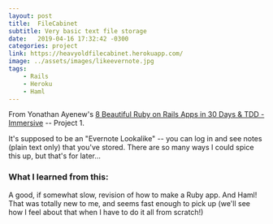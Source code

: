 ```yaml
---
layout: post
title:  FileCabinet
subtitle: Very basic text file storage
date:   2019-04-16 17:32:42 -0300
categories: project
link: https://heavyoldfilecabinet.herokuapp.com/
image: ../assets/images/likeevernote.jpg
tags:  
    - Rails
    - Heroku
    - Haml
---
```


From Yonathan Ayenew's [8 Beautiful Ruby on Rails Apps in 30 Days & TDD - Immersive](https://www.udemy.com/8-beautiful-ruby-on-rails-apps-in-30-days/) -- Project 1. 

It's supposed to be an "Evernote Lookalike" -- you can log in and see notes (plain text only) that you've stored. There are so many ways I could spice this up, but that's for later…

### What I learned from this:
A good, if somewhat slow, revision of how to make a Ruby app. And Haml! That was totally new to me, and seems fast enough to pick up (we'll see how I feel about that when I have to do it all from scratch!)

